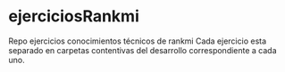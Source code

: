 # ejerciciosRankmi
Repo ejercicios conocimientos técnicos de rankmi
Cada ejercicio esta separado en carpetas contentivas del desarrollo correspondiente a cada uno.
